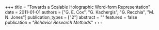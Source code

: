 +++
title = "Towards a Scalable Holographic Word-form Representation"
date = 2011-01-01
authors = ["G. E. Cox", "G. Kachergis", "G. Recchia", "M. N. Jones"]
publication_types = ["2"]
abstract = ""
featured = false
publication = "*Behavior Research Methods*"
+++

